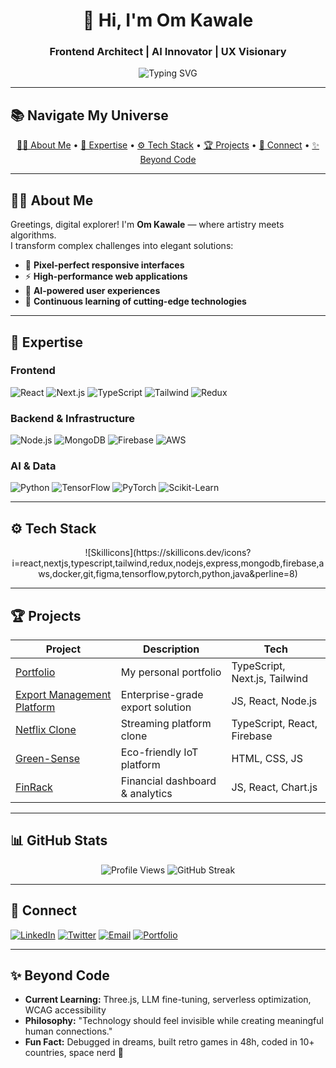 <!-- 🌟 Om Kawale's GitHub Universe -->
<div align="center">

# 👋 Hi, I'm Om Kawale
### Frontend Architect | AI Innovator | UX Visionary
![Typing SVG](https://readme-typing-svg.demolab.com?font=Montserrat:wght@700&size=30&duration=3000&pause=1000&color=F7A41D&center=true&vCenter=true&width=800&lines=Welcome+to+Om+Kawale's+Digital+Workshop🚀;Crafting+Tomorrow's+Interfaces;Where+Creativity+Meets+Technical+Excellence)

</div>

---

## 📚 Navigate My Universe
<p align="center">
<a href="#about-me">👨‍💻 About Me</a> • 
<a href="#expertise">🧠 Expertise</a> • 
<a href="#tech-ecosystem">⚙️ Tech Stack</a> • 
<a href="#projects">🏆 Projects</a> • 
<a href="#connect">🤝 Connect</a> • 
<a href="#beyond-code">✨ Beyond Code</a>
</p>

---

## 👨‍💻 About Me
Greetings, digital explorer! I'm **Om Kawale** — where artistry meets algorithms.  
I transform complex challenges into elegant solutions:

- 🎨 **Pixel-perfect responsive interfaces**  
- ⚡ **High-performance web applications**  
- 🧠 **AI-powered user experiences**  
- 🔄 **Continuous learning of cutting-edge technologies**

---

## 🧠 Expertise
### Frontend
![React](https://img.shields.io/badge/React-20232A?style=for-the-badge&logo=react&logoColor=61DAFB)
![Next.js](https://img.shields.io/badge/Next.js-000000?style=for-the-badge&logo=next.js&logoColor=white)
![TypeScript](https://img.shields.io/badge/TypeScript-007ACC?style=for-the-badge&logo=typescript&logoColor=white)
![Tailwind](https://img.shields.io/badge/Tailwind_CSS-38B2AC?style=for-the-badge&logo=tailwind-css&logoColor=white)
![Redux](https://img.shields.io/badge/Redux-593D88?style=for-the-badge&logo=redux&logoColor=white)

### Backend & Infrastructure
![Node.js](https://img.shields.io/badge/Node.js-339933?style=for-the-badge&logo=nodedotjs&logoColor=white)
![MongoDB](https://img.shields.io/badge/MongoDB-4EA94B?style=for-the-badge&logo=mongodb&logoColor=white)
![Firebase](https://img.shields.io/badge/Firebase-FFCA28?style=for-the-badge&logo=firebase&logoColor=black)
![AWS](https://img.shields.io/badge/AWS-232F3E?style=for-the-badge&logo=amazon-aws&logoColor=white)

### AI & Data
![Python](https://img.shields.io/badge/Python-3776AB?style=for-the-badge&logo=python&logoColor=white)
![TensorFlow](https://img.shields.io/badge/TensorFlow-FF6F00?style=for-the-badge&logo=tensorflow&logoColor=white)
![PyTorch](https://img.shields.io/badge/PyTorch-EE4C2C?style=for-the-badge&logo=pytorch&logoColor=white)
![Scikit-Learn](https://img.shields.io/badge/scikit_learn-F7931E?style=for-the-badge&logo=scikit-learn&logoColor=white)

---

## ⚙️ Tech Stack
<div align="center">
![Skillicons](https://skillicons.dev/icons?i=react,nextjs,typescript,tailwind,redux,nodejs,express,mongodb,firebase,aws,docker,git,figma,tensorflow,pytorch,python,java&perline=8)
</div>

---

## 🏆 Projects
| Project | Description | Tech |
|---------|-------------|------|
| [Portfolio](https://github.com/Om7035/Portfolio) | My personal portfolio | TypeScript, Next.js, Tailwind |
| [Export Management Platform](https://github.com/Om7035/export-management-platform) | Enterprise-grade export solution | JS, React, Node.js |
| [Netflix Clone](https://github.com/Om7035/netflix-clone) | Streaming platform clone | TypeScript, React, Firebase |
| [Green-Sense](https://github.com/Om7035/Green-Sense) | Eco-friendly IoT platform | HTML, CSS, JS |
| [FinRack](https://github.com/Om7035/FinRack) | Financial dashboard & analytics | JS, React, Chart.js |

---

## 📊 GitHub Stats
<p align="center">
<img src="https://komarev.com/ghpvc/?username=om7035&label=PROFILE+VIEWS&color=blueviolet&style=for-the-badge" alt="Profile Views" />
<img src="https://github-readme-streak-stats.herokuapp.com/?user=om7035&theme=tokyonight&hide_border=true" alt="GitHub Streak" />
</p>

---

## 🤝 Connect
[![LinkedIn](https://img.shields.io/badge/LinkedIn-0077B5?style=for-the-badge&logo=linkedin&logoColor=white)](https://linkedin.com/in/om-kawale)
[![Twitter](https://img.shields.io/badge/Twitter-1DA1F2?style=for-the-badge&logo=twitter&logoColor=white)](https://twitter.com/your_handle)
[![Email](https://img.shields.io/badge/Email-D14836?style=for-the-badge&logo=gmail&logoColor=white)](mailto:your.email@gmail.com)
[![Portfolio](https://img.shields.io/badge/Portfolio-5340ff?style=for-the-badge&logo=Google-chrome&logoColor=white)](https://om-kawale-portfolio.vercel.app)

---

## ✨ Beyond Code
- **Current Learning:** Three.js, LLM fine-tuning, serverless optimization, WCAG accessibility  
- **Philosophy:** "Technology should feel invisible while creating meaningful human connections."
- **Fun Fact:** Debugged in dreams, built retro games in 48h, coded in 10+ countries, space nerd 🚀
